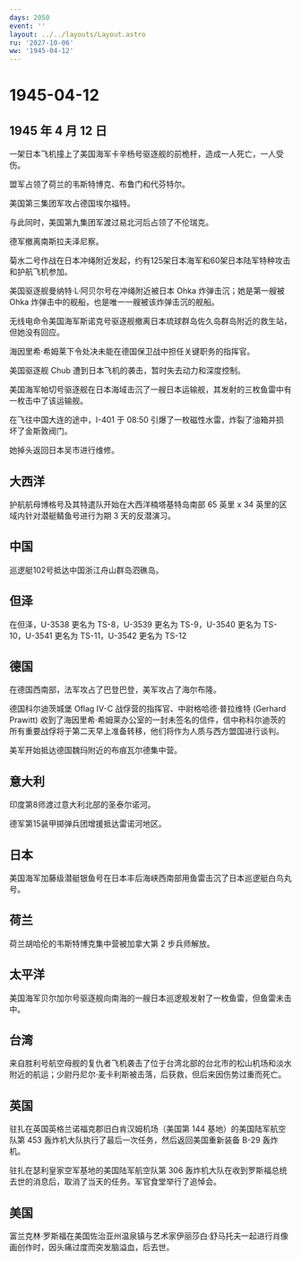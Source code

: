 ```yaml
---
days: 2050
event: ''
layout: ../../layouts/Layout.astro
ru: '2027-10-06'
ww: '1945-04-12'
---
```


# 1945-04-12

## 1945 年 4 月 12 日

一架日本飞机撞上了美国海军卡辛杨号驱逐舰的前桅杆，造成一人死亡，一人受伤。

盟军占领了荷兰的韦斯特博克、布鲁门和代芬特尔。

美国第三集团军攻占德国埃尔福特。

与此同时，美国第九集团军渡过易北河后占领了不伦瑞克。

德军撤离南斯拉夫泽尼察。

菊水二号作战在日本冲绳附近发起，约有125架日本海军和60架日本陆军特种攻击和护航飞机参加。

美国驱逐舰曼纳特·L·阿贝尔号在冲绳附近被日本 Ohka 炸弹击沉；她是第一艘被
Ohka 炸弹击中的舰船，也是唯一一艘被该炸弹击沉的舰船。

无线电命令美国海军斯诺克号驱逐舰撤离日本琉球群岛佐久岛群岛附近的救生站，但她没有回应。

海因里希·希姆莱下令处决未能在德国保卫战中担任关键职务的指挥官。

美国驱逐舰 Chub 遭到日本飞机的袭击，暂时失去动力和深度控制。

美国海军帕切号驱逐舰在日本海域击沉了一艘日本运输舰，其发射的三枚鱼雷中有一枚击中了该运输舰。

在飞往中国大连的途中，I-401 于 08:50
引爆了一枚磁性水雷，炸裂了油箱并损坏了金斯敦阀门。

她掉头返回日本吴市进行维修。

## 大西洋

护航航母博格号及其特遣队开始在大西洋楠塔基特岛南部 65 英里 x 34
英里的区域内针对潜艇鲭鱼号进行为期 3 天的反潜演习。

## 中国

巡逻艇102号抵达中国浙江舟山群岛泗礁岛。

## 但泽

在但泽，U-3538 更名为 TS-8，U-3539 更名为 TS-9，U-3540 更名为
TS-10，U-3541 更名为 TS-11，U-3542 更名为 TS-12

## 德国

在德国西南部，法军攻占了巴登巴登，美军攻占了海尔布隆。

德国科尔迪茨城堡 Oflag IV-C 战俘营的指挥官、中尉格哈德·普拉维特 (Gerhard
Prawitt)
收到了海因里希·希姆莱办公室的一封未签名的信件，信中称科尔迪茨的所有重要战俘将于第二天早上准备转移，他们将作为人质与西方盟国进行谈判。

美军开始抵达德国魏玛附近的布痕瓦尔德集中营。

## 意大利

印度第8师渡过意大利北部的圣泰尔诺河。

德军第15装甲掷弹兵团增援抵达雷诺河地区。

## 日本

美国海军加藤级潜艇银鱼号在日本丰后海峡西南部用鱼雷击沉了日本巡逻艇白鸟丸号。

## 荷兰

荷兰胡哈伦的韦斯特博克集中营被加拿大第 2 步兵师解放。

## 太平洋

美国海军贝尔加尔号驱逐舰向南海的一艘日本巡逻舰发射了一枚鱼雷，但鱼雷未击中。

## 台湾

来自胜利号航空母舰的复仇者飞机袭击了位于台湾北部的台北市的松山机场和淡水附近的航运；少尉丹尼尔·麦卡利斯被击落，后获救，但后来因伤势过重而死亡。

## 英国

驻扎在英国英格兰诺福克郡旧白肯汉姆机场（美国第 144
基地）的美国陆军航空队第 453
轰炸机大队执行了最后一次任务，然后返回美国重新装备 B-29 轰炸机。

驻扎在瑟利皇家空军基地的美国陆军航空队第 306
轰炸机大队在收到罗斯福总统去世的消息后，取消了当天的任务。军官食堂举行了追悼会。

## 美国

富兰克林·罗斯福在美国佐治亚州温泉镇与艺术家伊丽莎白·舒马托夫一起进行肖像画创作时，因头痛过度而突发脑溢血，后去世。